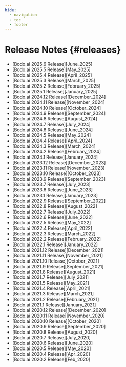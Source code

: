 ```yaml
---
hide:
  - navigation
  - toc
  - footer
---
```


# Release Notes {#releases}

-   [Bodo.ai 2025.6 Release][June_2025]
-   [Bodo.ai 2025.5 Release][May_2025]
-   [Bodo.ai 2025.4 Release][April_2025]
-   [Bodo.ai 2025.3 Release][March_2025]
-   [Bodo.ai 2025.2 Release][February_2025]
-   [Bodo.ai 2025.1 Release][January_2025]
-   [Bodo.ai 2024.12 Release][December_2024]
-   [Bodo.ai 2024.11 Release][November_2024]
-   [Bodo.ai 2024.10 Release][October_2024]
-   [Bodo.ai 2024.9 Release][September_2024]
-   [Bodo.ai 2024.8 Release][August_2024]
-   [Bodo.ai 2024.7 Release][July_2024]
-   [Bodo.ai 2024.6 Release][June_2024]
-   [Bodo.ai 2024.5 Release][May_2024]
-   [Bodo.ai 2024.4 Release][April_2024]
-   [Bodo.ai 2024.3 Release][March_2024]
-   [Bodo.ai 2024.2 Release][February_2024]
-   [Bodo.ai 2024.1 Release][January_2024]
-   [Bodo.ai 2023.12 Release][December_2023]
-   [Bodo.ai 2023.11 Release][November_2023]
-   [Bodo.ai 2023.10 Release][October_2023]
-   [Bodo.ai 2023.9 Release][September_2023]
-   [Bodo.ai 2023.7 Release][July_2023]
-   [Bodo.ai 2023.6 Release][June_2023]
-   [Bodo.ai 2023.1 Release][January_2023]
-   [Bodo.ai 2022.9 Release][September_2022]
-   [Bodo.ai 2022.8 Release][August_2022]
-   [Bodo.ai 2022.7 Release][July_2022]
-   [Bodo.ai 2022.6 Release][June_2022]
-   [Bodo.ai 2022.5 Release][May_2022]
-   [Bodo.ai 2022.4 Release][April_2022]
-   [Bodo.ai 2022.3 Release][March_2022]
-   [Bodo.ai 2022.2 Release][February_2022]
-   [Bodo.ai 2022.1 Release][January_2022]
-   [Bodo.ai 2021.12 Release][December_2021]
-   [Bodo.ai 2021.11 Release][November_2021]
-   [Bodo.ai 2021.10 Release][October_2021]
-   [Bodo.ai 2021.9 Release][September_2021]
-   [Bodo.ai 2021.8 Release][August_2021]
-   [Bodo.ai 2021.7 Release][July_2021]
-   [Bodo.ai 2021.5 Release][May_2021]
-   [Bodo.ai 2021.4 Release][April_2021]
-   [Bodo.ai 2021.3 Release][March_2021]
-   [Bodo.ai 2021.2 Release][February_2021]
-   [Bodo.ai 2021.1 Release][January_2021]
-   [Bodo.ai 2020.12 Release][December_2020]
-   [Bodo.ai 2020.11 Release][November_2020]
-   [Bodo.ai 2020.10 Release][October_2020]
-   [Bodo.ai 2020.9 Release][September_2020]
-   [Bodo.ai 2020.8 Release][August_2020]
-   [Bodo.ai 2020.7 Release][July_2020]
-   [Bodo.ai 2020.6 Release][June_2020]
-   [Bodo.ai 2020.5 Release][May_2020]
-   [Bodo.ai 2020.4 Release][Apr_2020]
-   [Bodo.ai 2020.2 Release][Feb_2020]
